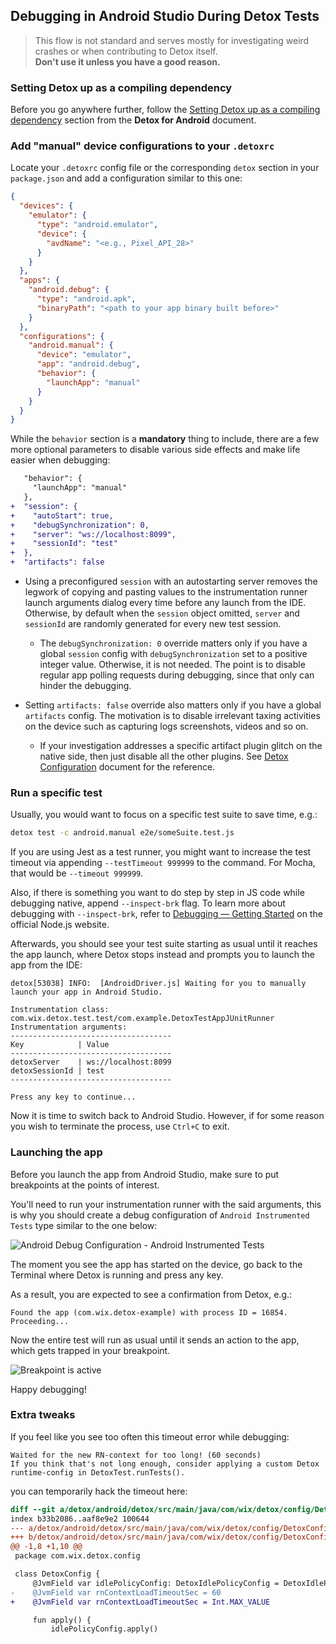 ## Debugging in Android Studio During Detox Tests

> This flow is not standard and serves mostly for investigating weird crashes or
> when contributing to Detox itself.\
> **Don't use it unless you have a good reason.**

### Setting Detox up as a compiling dependency

Before you go anywhere further, follow the
[Setting Detox up as a compiling dependency](Introduction.Android.md#setting-detox-up-as-a-compiling-dependency)
section from the **Detox for Android** document.

### Add "manual" device configurations to your `.detoxrc`

Locate your `.detoxrc` config file or the corresponding `detox` section in your `package.json`
and add a configuration similar to this one:

```json
{
  "devices": {
    "emulator": {
      "type": "android.emulator",
      "device": {
        "avdName": "<e.g., Pixel_API_28>"
      }
    }
  },
  "apps": {
    "android.debug": {
      "type": "android.apk",
      "binaryPath": "<path to your app binary built before>"
    }
  },
  "configurations": {
    "android.manual": {
      "device": "emulator",
      "app": "android.debug",
      "behavior": {
        "launchApp": "manual"
      }
    }
  }
}
```

While the `behavior` section is a **mandatory** thing to include, there are a few more optional
parameters to disable various side effects and make life easier when debugging:

```diff
   "behavior": {
     "launchApp": "manual"
   },
+  "session": {
+    "autoStart": true,
+    "debugSynchronization": 0,
+    "server": "ws://localhost:8099",
+    "sessionId": "test"
+  },
+  "artifacts": false
```

- Using a preconfigured `session` with an autostarting server removes the legwork of copying and
  pasting values to the instrumentation runner launch arguments dialog every time before any launch
  from the IDE. Otherwise, by default when the `session` object omitted, `server` and `sessionId`
  are randomly generated for every new test session.

  - The `debugSynchronization: 0` override matters only if you have a global `session` config
    with `debugSynchronization` set to a positive integer value. Otherwise, it is not needed. The point
    is to disable regular app polling requests during debugging, since that only can hinder the debugging.

- Setting `artifacts: false` override also matters only if you have a global `artifacts` config.
  The motivation is to disable irrelevant taxing activities on the device such as capturing logs
  screenshots, videos and so on.
  - If your investigation addresses a specific artifact plugin glitch on the native side, then just
    disable all the other plugins. See [Detox Configuration](APIRef.Configuration.md) document
    for the reference.

### Run a specific test

Usually, you would want to focus on a specific test suite to save time, e.g.:

```sh
detox test -c android.manual e2e/someSuite.test.js
```

If you are using Jest as a test runner, you might want to increase the test timeout via appending
`--testTimeout 999999` to the command. For Mocha, that would be `--timeout 999999`.

Also, if there is something you want to do step by step in JS code while debugging native, append
`--inspect-brk` flag. To learn more about debugging with `--inspect-brk`, refer to
[Debugging — Getting Started](https://nodejs.org/en/docs/guides/debugging-getting-started/) on the official Node.js website.

Afterwards, you should see your test suite starting as usual until it reaches the app launch, where
Detox stops instead and prompts you to launch the app from the IDE:

```plain text
detox[53038] INFO:  [AndroidDriver.js] Waiting for you to manually launch your app in Android Studio.

Instrumentation class: com.wix.detox.test.test/com.example.DetoxTestAppJUnitRunner
Instrumentation arguments:
------------------------------------
Key            | Value
------------------------------------
detoxServer    | ws://localhost:8099
detoxSessionId | test
------------------------------------

Press any key to continue...
```

Now it is time to switch back to Android Studio. However, if for some reason you wish to terminate the process, use `Ctrl+C` to exit.

### Launching the app

Before you launch the app from Android Studio, make sure to put breakpoints at the points of interest.

You'll need to run your instrumentation runner with the said arguments, this is why you
should create a debug configuration of `Android Instrumented Tests` type similar to the
one below:

![Android Debug Configuration - Android Instrumented Tests](img/android-studio-debug-configuration.png)

The moment you see the app has started on the device, go back to the Terminal where Detox is
running and press any key.

As a result, you are expected to see a confirmation from Detox, e.g.:

```plain text
Found the app (com.wix.detox-example) with process ID = 16854. Proceeding...
```

Now the entire test will run as usual until it sends an action to the app, which gets trapped
in your breakpoint.

![Breakpoint is active](img/android-happy-debugging.png)

Happy debugging!

### Extra tweaks

If you feel like you see too often this timeout error while debugging:

```plain text
Waited for the new RN-context for too long! (60 seconds)
If you think that's not long enough, consider applying a custom Detox runtime-config in DetoxTest.runTests().
```

you can temporarily hack the timeout here:

```diff
diff --git a/detox/android/detox/src/main/java/com/wix/detox/config/DetoxConfig.kt b/detox/android/detox/src/main/java/com/wix/detox/config/DetoxConfig.kt
index b33b2086..aaf8e9e2 100644
--- a/detox/android/detox/src/main/java/com/wix/detox/config/DetoxConfig.kt
+++ b/detox/android/detox/src/main/java/com/wix/detox/config/DetoxConfig.kt
@@ -1,8 +1,10 @@
 package com.wix.detox.config

 class DetoxConfig {
     @JvmField var idlePolicyConfig: DetoxIdlePolicyConfig = DetoxIdlePolicyConfig()
-    @JvmField var rnContextLoadTimeoutSec = 60
+    @JvmField var rnContextLoadTimeoutSec = Int.MAX_VALUE

     fun apply() {
         idlePolicyConfig.apply()
```
